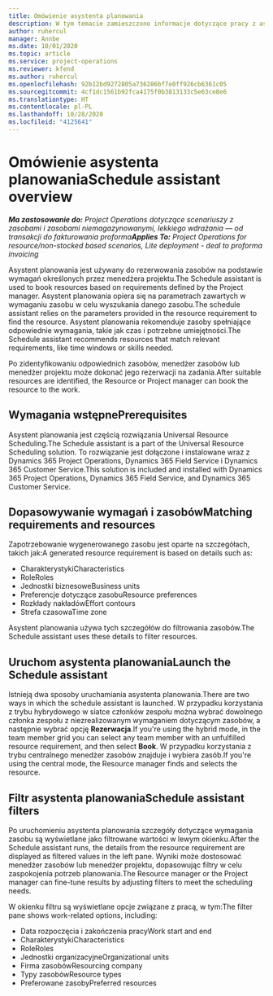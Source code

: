 ```yaml
---
title: Omówienie asystenta planowania
description: W tym temacie zamieszczono informacje dotyczące pracy z asystentem planowania zasobów w celu ich rezerwowania.
author: ruhercul
manager: Annbe
ms.date: 10/01/2020
ms.topic: article
ms.service: project-operations
ms.reviewer: kfend
ms.author: ruhercul
ms.openlocfilehash: 92b12bd9272805a736286bf7e0ff926cb6361c05
ms.sourcegitcommit: 4cf1dc1561b92fca4175f0b3813133c5e63ce8e6
ms.translationtype: HT
ms.contentlocale: pl-PL
ms.lasthandoff: 10/28/2020
ms.locfileid: "4125641"
---
```

# <a name="schedule-assistant-overview"></a><span data-ttu-id="ae998-103">Omówienie asystenta planowania</span><span class="sxs-lookup"><span data-stu-id="ae998-103">Schedule assistant overview</span></span>

<span data-ttu-id="ae998-104">_**Ma zastosowanie do:** Project Operations dotyczące scenariuszy z zasobami i zasobami niemagazynowanymi, lekkiego wdrażania — od transakcji do fakturowania proforma_</span><span class="sxs-lookup"><span data-stu-id="ae998-104">_**Applies To:** Project Operations for resource/non-stocked based scenarios, Lite deployment - deal to proforma invoicing_</span></span>

<span data-ttu-id="ae998-105">Asystent planowania jest używany do rezerwowania zasobów na podstawie wymagań określonych przez menedżera projektu.</span><span class="sxs-lookup"><span data-stu-id="ae998-105">The Schedule assistant is used to book resources based on requirements defined by the Project manager.</span></span> <span data-ttu-id="ae998-106">Asystent planowania opiera się na parametrach zawartych w wymaganiu zasobu w celu wyszukania danego zasobu.</span><span class="sxs-lookup"><span data-stu-id="ae998-106">The schedule assistant relies on the parameters provided in the resource requirement to find the resource.</span></span> <span data-ttu-id="ae998-107">Asystent planowania rekomenduje zasoby spełniające odpowiednie wymagania, takie jak czas i potrzebne umiejętności.</span><span class="sxs-lookup"><span data-stu-id="ae998-107">The Schedule assistant recommends resources that match relevant requirements, like time windows or skills needed.</span></span>

<span data-ttu-id="ae998-108">Po zidentyfikowaniu odpowiednich zasobów, menedżer zasobów lub menedżer projektu może dokonać jego rezerwacji na zadania.</span><span class="sxs-lookup"><span data-stu-id="ae998-108">After suitable resources are identified, the Resource or Project manager can book the resource to the work.</span></span>

## <a name="prerequisites"></a><span data-ttu-id="ae998-109">Wymagania wstępne</span><span class="sxs-lookup"><span data-stu-id="ae998-109">Prerequisites</span></span>

<span data-ttu-id="ae998-110">Asystent planowania jest częścią rozwiązania Universal Resource Scheduling.</span><span class="sxs-lookup"><span data-stu-id="ae998-110">The Schedule assistant is a part of the Universal Resource Scheduling solution.</span></span> <span data-ttu-id="ae998-111">To rozwiązanie jest dołączone i instalowane wraz z Dynamics 365 Project Operations, Dynamics 365 Field Service i Dynamics 365 Customer Service.</span><span class="sxs-lookup"><span data-stu-id="ae998-111">This solution is included and installed with Dynamics 365 Project Operations, Dynamics 365 Field Service, and Dynamics 365 Customer Service.</span></span>

## <a name="matching-requirements-and-resources"></a><span data-ttu-id="ae998-112">Dopasowywanie wymagań i zasobów</span><span class="sxs-lookup"><span data-stu-id="ae998-112">Matching requirements and resources</span></span>

<span data-ttu-id="ae998-113">Zapotrzebowanie wygenerowanego zasobu jest oparte na szczegółach, takich jak:</span><span class="sxs-lookup"><span data-stu-id="ae998-113">A generated resource requirement is based on details such as:</span></span>

-   <span data-ttu-id="ae998-114">Charakterystyki</span><span class="sxs-lookup"><span data-stu-id="ae998-114">Characteristics</span></span>
-   <span data-ttu-id="ae998-115">Role</span><span class="sxs-lookup"><span data-stu-id="ae998-115">Roles</span></span>
-   <span data-ttu-id="ae998-116">Jednostki biznesowe</span><span class="sxs-lookup"><span data-stu-id="ae998-116">Business units</span></span>
-   <span data-ttu-id="ae998-117">Preferencje dotyczące zasobu</span><span class="sxs-lookup"><span data-stu-id="ae998-117">Resource preferences</span></span>
-   <span data-ttu-id="ae998-118">Rozkłady nakładów</span><span class="sxs-lookup"><span data-stu-id="ae998-118">Effort contours</span></span>
-   <span data-ttu-id="ae998-119">Strefa czasowa</span><span class="sxs-lookup"><span data-stu-id="ae998-119">Time zone</span></span>

<span data-ttu-id="ae998-120">Asystent planowania używa tych szczegółów do filtrowania zasobów.</span><span class="sxs-lookup"><span data-stu-id="ae998-120">The Schedule assistant uses these details to filter resources.</span></span>

## <a name="launch-the-schedule-assistant"></a><span data-ttu-id="ae998-121">Uruchom asystenta planowania</span><span class="sxs-lookup"><span data-stu-id="ae998-121">Launch the Schedule assistant</span></span>

<span data-ttu-id="ae998-122">Istnieją dwa sposoby uruchamiania asystenta planowania.</span><span class="sxs-lookup"><span data-stu-id="ae998-122">There are two ways in which the schedule assistant is launched.</span></span> <span data-ttu-id="ae998-123">W przypadku korzystania z trybu hybrydowego w siatce członków zespołu można wybrać dowolnego członka zespołu z niezrealizowanym wymaganiem dotyczącym zasobów, a następnie wybrać opcję **Rezerwacja**.</span><span class="sxs-lookup"><span data-stu-id="ae998-123">If you're using the hybrid mode, in the team member grid you can select any team member with an unfulfilled resource requirement, and then select **Book**.</span></span> <span data-ttu-id="ae998-124">W przypadku korzystania z trybu centralnego menedżer zasobów znajduje i wybiera zasób.</span><span class="sxs-lookup"><span data-stu-id="ae998-124">If you're using the central mode, the Resource manager finds and selects the resource.</span></span>

## <a name="schedule-assistant-filters"></a><span data-ttu-id="ae998-125">Filtr asystenta planowania</span><span class="sxs-lookup"><span data-stu-id="ae998-125">Schedule assistant filters</span></span>

<span data-ttu-id="ae998-126">Po uruchomieniu asystenta planowania szczegóły dotyczące wymagania zasobu są wyświetlane jako filtrowane wartości w lewym okienku.</span><span class="sxs-lookup"><span data-stu-id="ae998-126">After the Schedule assistant runs, the details from the resource requirement are displayed as filtered values in the left pane.</span></span> <span data-ttu-id="ae998-127">Wyniki może dostosować menedżer zasobów lub menedżer projektu, dopasowując filtry w celu zaspokojenia potrzeb planowania.</span><span class="sxs-lookup"><span data-stu-id="ae998-127">The Resource manager or the Project manager can fine-tune results by adjusting filters to meet the scheduling needs.</span></span>

<span data-ttu-id="ae998-128">W okienku filtru są wyświetlane opcje związane z pracą, w tym:</span><span class="sxs-lookup"><span data-stu-id="ae998-128">The filter pane shows work-related options, including:</span></span>

-   <span data-ttu-id="ae998-129">Data rozpoczęcia i zakończenia pracy</span><span class="sxs-lookup"><span data-stu-id="ae998-129">Work start and end</span></span>
-   <span data-ttu-id="ae998-130">Charakterystyki</span><span class="sxs-lookup"><span data-stu-id="ae998-130">Characteristics</span></span>
-   <span data-ttu-id="ae998-131">Role</span><span class="sxs-lookup"><span data-stu-id="ae998-131">Roles</span></span>
-   <span data-ttu-id="ae998-132">Jednostki organizacyjne</span><span class="sxs-lookup"><span data-stu-id="ae998-132">Organizational units</span></span>
-   <span data-ttu-id="ae998-133">Firma zasobów</span><span class="sxs-lookup"><span data-stu-id="ae998-133">Resourcing company</span></span>
-   <span data-ttu-id="ae998-134">Typy zasobów</span><span class="sxs-lookup"><span data-stu-id="ae998-134">Resource types</span></span>
-   <span data-ttu-id="ae998-135">Preferowane zasoby</span><span class="sxs-lookup"><span data-stu-id="ae998-135">Preferred resources</span></span>
